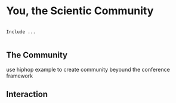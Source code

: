 # You, the Scientic Community


```{note}

Include ...


```

## The Community

use hiphop example to create community beyound the conference framework

## Interaction